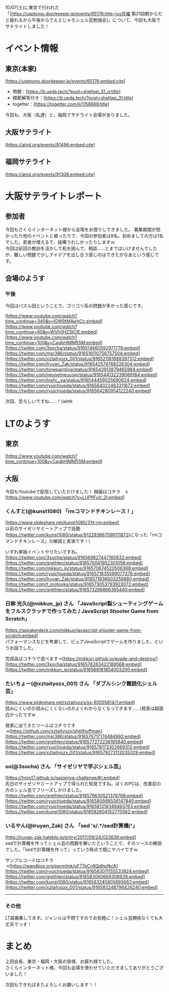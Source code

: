 10/07(土)に東京で行われた「[https://usptomo.doorkeeper.jp/events/65176:title=jus共催 第31回朝からだと疲れるから午後からでええじゃろシェル芸勉強会]」について、今回も大阪でサテライトしました！



# イベント情報
## 東京(本家)
[https://usptomo.doorkeeper.jp/events/65176:embed:cite]



* 問題：[https://b.ueda.tech/?post=shellgei_31_q:title]
* 模範解答付き：[https://b.ueda.tech/?post=shellgei_31:title]
* togetter：[https://togetter.com/li/1158869:title]

今回も、大阪（私達）と、福岡でサテライト会場がありました。


## 大阪サテライト
[https://atnd.org/events/91496:embed:cite]



## 福岡サテライト
[https://atnd.org/events/91308:embed:cite]




# 大阪サテライトレポート
## 参加者
今回もさくらインターネット様から会場をお借りしできました。
募集期間が短かったり他のイベントと被ったりで、今回の参加者は8名。初めましての方は1名でした。若者が増えるで、結構うれしかったりしますｗ  
今回は前回の教訓を活かして机を囲んで、相談……とまではいけませんでしたが、難しい問題で少しアイデアを出し合う感じのはできたかなあという感じです。


## 会場のようす



























### 午後
今回はパズル回ということで、ゴリゴリ系の問題が多かった感じです。

[https://www.youtube.com/watch?time_continue=340&v=IGW9tMAwhCc:embed]
[https://www.youtube.com/watch?time_continue=60&v=WVh0HZStClE:embed]
[https://www.youtube.com/watch?time_continue=100&v=CagbHIMM55M:embed]
[https://twitter.com/3socha/status/916514660592971776:embed]
[https://twitter.com/msr386/status/916516110756757504:embed]
[https://twitter.com/xztaityozx_001/status/916521181888397312:embed]
[https://twitter.com/Iruyan_Zak/status/916542574768226304:embed]
[https://twitter.com/tonepainting/status/916543913879465984:embed]
[https://twitter.com/neunetneucom/status/916544132239069184:embed]
[https://twitter.com/toshi__ya/status/916544459025690624:embed]
[https://twitter.com/ryuichiueda/status/916564022463311872:embed]
[https://twitter.com/ryuichiueda/status/916564280954122240:embed]

次回、恐ろしいですね……！(wktk


# LTのようす
## 東京
[https://www.youtube.com/watch?time_continue=100&v=CagbHIMM55M:embed]

## 大阪
今回もYoutubeで配信していただけました！ 録画はコチラ　↓　[https://www.youtube.com/watch?v=LUPflFuV_2I:embed]

### くんすと(@kunst1080) 「rmコマンドチキンレース！」
[https://www.slideshare.net/kunst1080/31lt-rm:embed]  
以前のサイゼリヤミートアップで話題(https://twitter.com/kunst1080/status/912293867596111872)になった「rmコマンドチキンレース」の解説と実演です！\

いずれ単独イベントやりたいですね。
[https://twitter.com/3socha/status/916569827447160832:embed]
[https://twitter.com/grethlen/status/916570041952301056:embed]
[https://twitter.com/mikkun_jp/status/916570674520506368:embed]
[https://twitter.com/ryuichiueda/status/916571635599077376:embed]
[https://twitter.com/Iruyan_Zak/status/916571936603258880:embed]
[https://twitter.com/t_motooka/status/916573053793923072:embed]
[https://twitter.com/grethlen/status/916573296866365440:embed]

### 日柳 光久(@mikkun_jp) さん 「JavaScript製シューティングゲームをフルスクラッチで作ってみた / JavaScript Shooter Game from Scratch」
[https://speakerdeck.com/mikkun/javascript-shooter-game-from-scratch:embed]  
パフォーマンスなどを考慮して、ピュアJavaScriptでゲームを作りました、というお話でした。

完成品はコチラで遊べます→[https://mikkun.github.io/evade-and-destroy/]
[https://twitter.com/3socha/status/916576263422189568:embed]
[https://twitter.com/mikkun_jp/status/916568181854003200:embed]

### たいちょー(@xztaityozx_001) さん 「ダブルシンク難読化シェル芸」
[https://www.slideshare.net/xztaityozx/ss-80555814/1:embed]  
読みにくいのか読みにくくないのかよくわからなくなってきます……(発表は超面白かったですw

発表に出てきたツールはコチラです→[https://github.com/xztaityozx/shellhuffman]
[https://twitter.com/msr386/status/916576717174484992:embed]
[https://twitter.com/grethlen/status/916577272236195840:embed]
[https://twitter.com/ryuichiueda/status/916578173302669312:embed]
[https://twitter.com/xztaityozx_001/status/916579273112035329:embed]

### so(@3socha) さん 「サイゼリヤで学ぶシェル芸」
[https://horo17.github.io/saizeriya-challenge/#/:embed]  
先日のサイゼリヤミートアップで得られた知見ですね。ぼくのPCは、改善前の方のシェル芸でフリーズしかけました。
[https://twitter.com/grethlen/status/916579630521376768:embed]
[https://twitter.com/ryuichiueda/status/916580998506147840:embed]
[https://twitter.com/ryuichiueda/status/916581319349493763:embed]
[https://twitter.com/kunst1080/status/916582604152770562:embed]

### いるやん(@Iruyan_Zak) さん 「sed 's/.*/sed計算機/'」
[http://iruyan-zak.hateblo.jp/entry/2017/09/24/023639:embed]  
sedで計算機を作ってシェル芸の問題を解いたということで、そのソースの解説でした。「sedで計算機を作って」っていう時点で既にヤバイですｗ

サンプルコードはコチラ→[https://wandbox.org/permlink/uF77pCn8QdhpfkcA]
[https://twitter.com/ryuichiueda/status/916583011155533824:embed]
[https://twitter.com/grethlen/status/916583060669308928:embed]
[https://twitter.com/kunst1080/status/916583245805895682:embed]
[https://twitter.com/xztaityozx_001/status/916583248796426240:embed]

<hr>

### その他
LT超募集してます。ジャンルは不問ですのでお気軽に！シェル芸関係なくても大丈夫でっす！

# まとめ
上田会長、東京・福岡・大阪の皆様、お疲れ様でした。  
さくらインターネット様、今回も会場を使わせていただきましてありがとうございました！  

次回もできればまたよろしくお願いします！！





